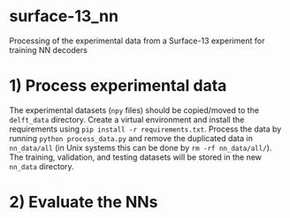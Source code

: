 # surface-13_nn
Processing of the experimental data from a Surface-13 experiment for training NN decoders

# 1) Process experimental data

The experimental datasets (`npy` files) should be copied/moved to the `delft_data` directory. 
Create a virtual environment and install the requirements using `pip install -r requirements.txt`. 
Process the data by running `python process_data.py` and remove the duplicated data in `nn_data/all` (in Unix systems this can be done by `rm -rf nn_data/all/`). 
The training, validation, and testing datasets will be stored in the new `nn_data` directory. 

# 2) Evaluate the NNs

